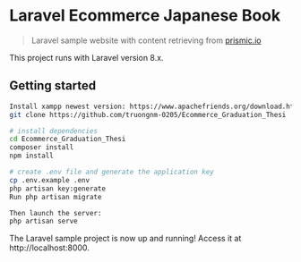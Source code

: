# Laravel Ecommerce Japanese Book

> Laravel sample website with content retrieving from [prismic.io](https://prismic.io)

This project runs with Laravel version 8.x.

## Getting started
``` bash
Install xampp newest version: https://www.apachefriends.org/download.html
git clone https://github.com/truongnm-0205/Ecommerce_Graduation_Thesi
```
``` bash
# install dependencies
cd Ecommerce_Graduation_Thesi
composer install
npm install

# create .env file and generate the application key
cp .env.example .env
php artisan key:generate
Run php artisan migrate

Then launch the server:
php artisan serve
```

The Laravel sample project is now up and running! Access it at http://localhost:8000.

